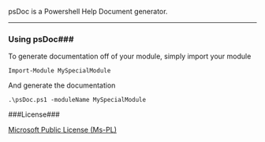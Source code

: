 psDoc is a Powershell Help Document generator.

----
### Using psDoc###

To generate documentation off of your module, simply import your module

```
Import-Module MySpecialModule
```

And generate the documentation

```
.\psDoc.ps1 -moduleName MySpecialModule
```

###License###

[Microsoft Public License (Ms-PL)](http://www.microsoft.com/en-us/openness/licenses.aspx#MPL)